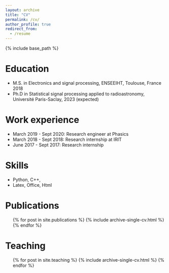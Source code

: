 ```yaml
---
layout: archive
title: "CV"
permalink: /cv/
author_profile: true
redirect_from:
  - /resume
---
```


{% include base_path %}

Education
======

* M.S. in Electronics and signal processing, ENSEEIHT, Toulouse, France 2018
* Ph.D in Statistical signal processing applied to radioastronomy, Université Paris-Saclay, 2023 (expected)

Work experience
======
* March 2019 - Sept 2020: Research engineer at Phasics
* March 2018 - Sept 2018: Research internship at IRIT
* June 2017 - Sept 2017: Research internship 

<!-- Teaching experience
======
* 2020 - 2022: Associate teacher for an Advanced C++ course at Polytech Paris-Saclay. -->

 
Skills
======
* Python, C++,  
* Latex, Office, Html

Publications
======
  <ul>{% for post in site.publications %}
    {% include archive-single-cv.html %}
  {% endfor %}</ul>
  
<!-- Talks
======
  <ul>{% for post in site.talks %}
    {% include archive-single-talk-cv.html %}
  {% endfor %}</ul> -->
  
Teaching
======
  <ul>{% for post in site.teaching %}
    {% include archive-single-cv.html %}
  {% endfor %}</ul>
  
<!-- Service and leadership
======
* Currently signed in to 43 different slack teams -->
